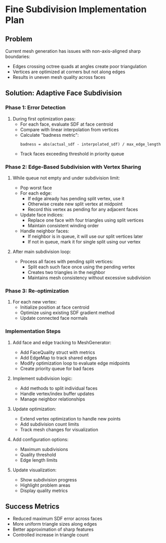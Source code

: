 # Fine Subdivision Implementation Plan

## Problem
Current mesh generation has issues with non-axis-aligned sharp boundaries:
- Edges crossing octree quads at angles create poor triangulation
- Vertices are optimized at corners but not along edges
- Results in uneven mesh quality across faces

## Solution: Adaptive Face Subdivision

### Phase 1: Error Detection
1. During first optimization pass:
   - For each face, evaluate SDF at face centroid
   - Compare with linear interpolation from vertices
   - Calculate "badness metric":
     ```
     badness = abs(actual_sdf - interpolated_sdf) / max_edge_length
     ```
   - Track faces exceeding threshold in priority queue

### Phase 2: Edge-Based Subdivision with Vertex Sharing
1. While queue not empty and under subdivision limit:
   - Pop worst face
   - For each edge:
     - If edge already has pending split vertex, use it
     - Otherwise create new split vertex at midpoint
     - Record this vertex as pending for any adjacent faces
   - Update face indices:
     - Replace one face with four triangles using split vertices
     - Maintain consistent winding order
   - Handle neighbor faces:
     - If neighbor is in queue, it will use our split vertices later
     - If not in queue, mark it for single split using our vertex

2. After main subdivision loop:
   - Process all faces with pending split vertices:
     - Split each such face once using the pending vertex
     - Creates two triangles in the neighbor
     - Maintains mesh consistency without excessive subdivision

### Phase 3: Re-optimization
1. For each new vertex:
   - Initialize position at face centroid
   - Optimize using existing SDF gradient method
   - Update connected face normals

### Implementation Steps

1. Add face and edge tracking to MeshGenerator:
   - Add FaceQuality struct with metrics
   - Add EdgeMap to track shared edges
   - Modify optimization loop to evaluate edge midpoints
   - Create priority queue for bad faces

2. Implement subdivision logic:
   - Add methods to split individual faces
   - Handle vertex/index buffer updates
   - Manage neighbor relationships

3. Update optimization:
   - Extend vertex optimization to handle new points
   - Add subdivision count limits
   - Track mesh changes for visualization

4. Add configuration options:
   - Maximum subdivisions
   - Quality threshold
   - Edge length limits

5. Update visualization:
   - Show subdivision progress
   - Highlight problem areas
   - Display quality metrics

## Success Metrics
- Reduced maximum SDF error across faces
- More uniform triangle sizes along edges
- Better approximation of sharp features
- Controlled increase in triangle count
